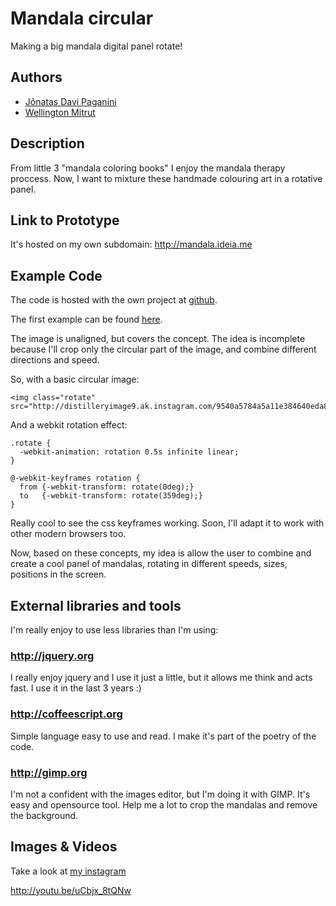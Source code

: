 # Mandala circular

Making a big mandala digital panel rotate!

## Authors

- [Jônatas Davi Paganini](http://github.com/jonatas "Feel free to feedback me at jonatasdp@gmail.com")
- [Wellington Mitrut](http://github.com/Wmitrut "Feel free to feedback me at wellingtonmitrut@gmail.com")

## Description

From little 3 "mandala coloring books" I enjoy the mandala therapy proccess. Now, I want to mixture these handmade colouring art in a rotative panel.

## Link to Prototype

It's hosted on my own subdomain: http://mandala.ideia.me

## Example Code

The code is hosted with the own project at [github](https://github.com/jonatas/devart-template).

The first example can be found [here](http://jsfiddle.net/kFmY8/1060/ "JSFiddle with my first sketch of code").

The image is unaligned, but covers the concept. The idea is incomplete because I'll crop only the circular part of the image, and combine different directions and speed.

So, with a basic circular image:

```
<img class="rotate" src="http://distilleryimage9.ak.instagram.com/9540a5784a5a11e384640eda85d08e73_8.jpg">
```

And a webkit rotation effect:

```
.rotate {
  -webkit-animation: rotation 0.5s infinite linear;
}

@-webkit-keyframes rotation {
  from {-webkit-transform: rotate(0deg);}
  to   {-webkit-transform: rotate(359deg);}
}
```

Really cool to see the css keyframes working. Soon, I'll adapt it to work with other modern browsers too.

Now, based on these concepts, my idea is allow the user to combine and create a cool panel of mandalas, rotating in different speeds, sizes, positions in the screen.

## External libraries and tools

I'm really enjoy to use less libraries than I'm using:

### http://jquery.org

I really enjoy jquery and I use it just a little, but it allows me think and acts fast. I use it in the last 3 years :)

### http://coffeescript.org

Simple language easy to use and read. I make it's part of the poetry of the code.

### http://gimp.org

I'm not a confident with the images editor, but I'm doing it with GIMP. It's easy and opensource tool. Help me a lot to crop the mandalas and remove the background.

## Images & Videos

Take a look at [my instagram](http://instagram.com/jonatasdp "See some of my mandalas there!")

http://youtu.be/uCbjx_8tQNw

